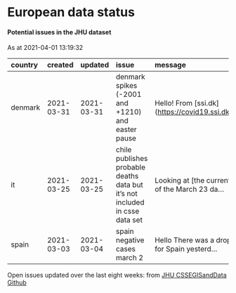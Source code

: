 European data status
================

#### Potential issues in the JHU dataset

As at 2021-04-01 13:19:32

| country | created    | updated    | issue                                                                       | message                                                  | url                                                      |
| :------ | :--------- | :--------- | :-------------------------------------------------------------------------- | :------------------------------------------------------- | :------------------------------------------------------- |
| denmark | 2021-03-31 | 2021-03-31 | denmark spikes (-2001 and +1210) and easter pause                           | Hello\! From \[ssi.dk\](<https://covid19.ssi.dk/overva>… | <https://github.com/CSSEGISandData/COVID-19/issues/3903> |
| it      | 2021-03-25 | 2021-03-25 | chile publishes probable deaths data but it’s not included in csse data set | Looking at \[the current version of the March 23 da…     | <https://github.com/CSSEGISandData/COVID-19/issues/3862> |
| spain   | 2021-03-03 | 2021-03-04 | spain negative cases march 2                                                | Hello There was a drop in cases for Spain yesterd…       | <https://github.com/CSSEGISandData/COVID-19/issues/3754> |

Open issues updated over the last eight weeks: from [JHU CSSEGISandData
Github](https://github.com/CSSEGISandData/COVID-19/)
